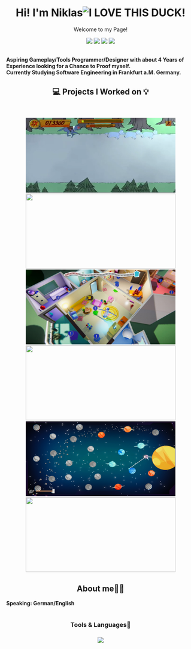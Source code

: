 <p>
    <h1 align="center">Hi! I'm Niklas<img src="https://drive.google.com/uc?export=view&id=1Q44OP2RlaMQsM9oEzcc0hRmT4v8b5ycN" width="40" title="I LOVE THIS DUCK!"></h1>
</p>

<p align="center">Welcome to my Page!</p>

<p align="center">
    <a href="https://www.linkedin.com/in/niklasschmiedel/" alt="LinkedIn">
        <img src="https://img.shields.io/badge/-LinkedIn-0A66C2?style=for-the-badge&logo=linkedin" /></a>
    <a href="https://descus.itch.io" alt="ItchIO">
        <img src="https://img.shields.io/badge/-Itch.io-FA5C5C?style=for-the-badge&logo=itchdotio&logoColor=white" /></a>
   <a href="https://descus.itch.io" alt="Portfolio">
        <img src="https://img.shields.io/badge/-Portfolio-68BC71?style=for-the-badge&logo=data:image/png;base64,iVBORw0KGgoAAAANSUhEUgAAAB4AAAAeCAYAAAA7MK6iAAAABmJLR0QA/wD/AP+gvaeTAAABIUlEQVRIie2UPU7DQBCFv0kMFKnoEVUkoKGDKhIt4gb0CC6FuAASDSegpeEA0BAnbUokQOJRJBGLccjsOrZA8uvWqzff/OwYWv1VSTqRNNSXniUdNwHO9VPDKgGLlaxa3zpjYSXAVrV+LFVuZttFsGqGAmBmBpAl+h+AS2AdOAUOkzOJmNWtpG7gyyRde81VwPsl3n4sOGXGPTN7KYDXgDePeT7jjhMWalDy7SghzlQRrX6S1A98O5Iem2g1wCtwF1S74TXOW/2v9vgeuAIms/MmcAYcJGXiHNGNgh0OvNnszj3jWPDeL4nvxoBjZ9w1s48F4A7wzpIVTdrjRdDgzv1Aox6Xsysupfy5Vg4eNcDLy8AXwLhG6Ag4rzF+q1ZTfQLRWH2uDUgVBwAAAABJRU5ErkJggg=="/></a>
    <a href="https://twitter.com/Descus1" alt="Twitter">
        <img src="https://img.shields.io/badge/-Twitter-1DA1F2?style=for-the-badge&logo=twitter&logoColor=white" /></a>
</p>
<br />
<b align="left" >
    Aspiring Gameplay/Tools Programmer/Designer with about 4 Years of Experience looking for a Chance to Proof myself. <br>
    Currently Studying Software Engineering in Frankfurt a.M. Germany.
</b>
<br />

<h2 align="center">💻 Projects I Worked on 💡</h2>
<br />

<p align="center">
    <div align="center">
        <img width="400" height="200" src="https://github.com/Descus/Descus/blob/main/Fabeled.png?raw=true" />
        <a href="https://github.com/Descus/Fabeled-Carnage">
            <img align="" width="400" height="200" src="https://github-readme-stats.vercel.app/api/pin/?username=descus&repo=fabeled-carnage&theme=tokyonight" />
        </a>
    </div>
    <div align="center">
        <img width="400" height="200" src="https://github.com/Descus/Descus/blob/main/MonsterWG.jpg?raw=true" />
        <a href="https://github.com/Descus/MonsterWG">
            <img align="" width="400" height="200" src="https://github-readme-stats.vercel.app/api/pin/?username=Descus&repo=MonsterWG&theme=tokyonight" />
        </a>
    </div>
    <div align="center">
        <img width="400" height="200" src="https://github.com/Descus/Descus/blob/main/Sunsmashers.png" />
        <a href="https://github.com/Jammers-Inc/SunSmashers">
            <img align="" width="400" height="200" src="https://github-readme-stats.vercel.app/api/pin/?username=Jammers-Inc&repo=SunSmashers&theme=tokyonight" />
        </a>
    </div>  
</p>
<h2 align="center">About me🙋‍♂️</h2>
<b align="center">
    Speaking: German/English
</b>
<br><br>
<h3 align="center">Tools & Languages🔧<h3>
    <p align="center">
        <img src="https://skillicons.dev/icons?i=git,docker,c,cpp,cs,arduino,bash,cmake,discord,flask,github,idea,java,latex,linux,lua,md,postgres,powershell,py,regex,stackoverflow,unity,unreal&theme=dark&perline=6" />
    </p>
